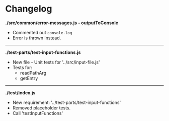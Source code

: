 # Changelog

**./src/common/error-messages.js - outputToConsole**
* Commented out `console.log`
* Error is thrown instead.

---

**./test-parts/test-input-functions.js**
* New file - Unit tests for '../src/input-file.js'
* Tests for:
	* readPathArg
	* getEntry

---

**./test/index.js**
* New requirement: '../test-parts/test-input-functions'
* Removed placeholder tests.
* Call 'testInputFunctions'